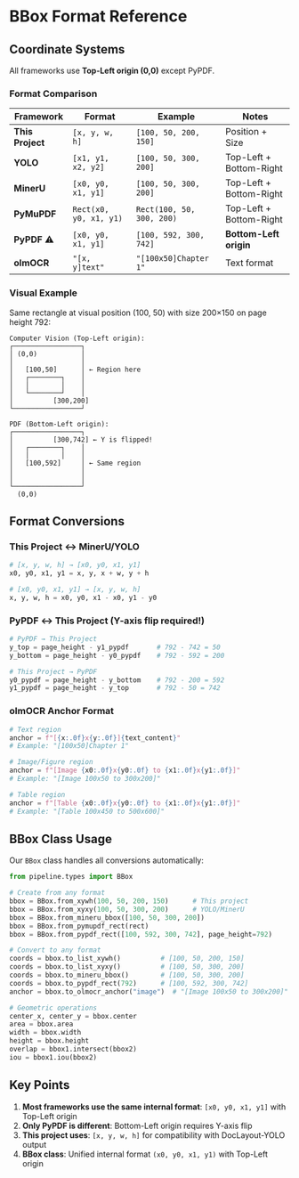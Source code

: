# BBox Format Reference

## Coordinate Systems

All frameworks use **Top-Left origin (0,0)** except PyPDF.

### Format Comparison

| Framework | Format | Example | Notes |
|-----------|--------|---------|-------|
| **This Project** | `[x, y, w, h]` | `[100, 50, 200, 150]` | Position + Size |
| **YOLO** | `[x1, y1, x2, y2]` | `[100, 50, 300, 200]` | Top-Left + Bottom-Right |
| **MinerU** | `[x0, y0, x1, y1]` | `[100, 50, 300, 200]` | Top-Left + Bottom-Right |
| **PyMuPDF** | `Rect(x0, y0, x1, y1)` | `Rect(100, 50, 300, 200)` | Top-Left + Bottom-Right |
| **PyPDF** ⚠️ | `[x0, y0, x1, y1]` | `[100, 592, 300, 742]` | **Bottom-Left origin** |
| **olmOCR** | `"[x, y]text"` | `"[100x50]Chapter 1"` | Text format |

### Visual Example

Same rectangle at visual position (100, 50) with size 200×150 on page height 792:

```
Computer Vision (Top-Left origin):
┌─────────────────┐
│ (0,0)           │
│                 │
│   [100,50]      │ ← Region here
│   ┌────────┐    │
│   │        │    │
│   └────────┘    │
│          [300,200]
└─────────────────┘

PDF (Bottom-Left origin):
┌─────────────────┐
│          [300,742] ← Y is flipped!
│   ┌────────┐    │
│   │        │    │
│   [100,592]     │ ← Same region
│                 │
│                 │
└─────────────────┘
  (0,0)
```

## Format Conversions

### This Project ↔ MinerU/YOLO

```python
# [x, y, w, h] → [x0, y0, x1, y1]
x0, y0, x1, y1 = x, y, x + w, y + h

# [x0, y0, x1, y1] → [x, y, w, h]
x, y, w, h = x0, y0, x1 - x0, y1 - y0
```

### PyPDF ↔ This Project (Y-axis flip required!)

```python
# PyPDF → This Project
y_top = page_height - y1_pypdf       # 792 - 742 = 50
y_bottom = page_height - y0_pypdf    # 792 - 592 = 200

# This Project → PyPDF
y0_pypdf = page_height - y_bottom    # 792 - 200 = 592
y1_pypdf = page_height - y_top       # 792 - 50 = 742
```

### olmOCR Anchor Format

```python
# Text region
anchor = f"[{x:.0f}x{y:.0f}]{text_content}"
# Example: "[100x50]Chapter 1"

# Image/Figure region
anchor = f"[Image {x0:.0f}x{y0:.0f} to {x1:.0f}x{y1:.0f}]"
# Example: "[Image 100x50 to 300x200]"

# Table region
anchor = f"[Table {x0:.0f}x{y0:.0f} to {x1:.0f}x{y1:.0f}]"
# Example: "[Table 100x450 to 500x600]"
```

## BBox Class Usage

Our `BBox` class handles all conversions automatically:

```python
from pipeline.types import BBox

# Create from any format
bbox = BBox.from_xywh(100, 50, 200, 150)      # This project
bbox = BBox.from_xyxy(100, 50, 300, 200)      # YOLO/MinerU
bbox = BBox.from_mineru_bbox([100, 50, 300, 200])
bbox = BBox.from_pymupdf_rect(rect)
bbox = BBox.from_pypdf_rect([100, 592, 300, 742], page_height=792)

# Convert to any format
coords = bbox.to_list_xywh()          # [100, 50, 200, 150]
coords = bbox.to_list_xyxy()          # [100, 50, 300, 200]
coords = bbox.to_mineru_bbox()        # [100, 50, 300, 200]
coords = bbox.to_pypdf_rect(792)      # [100, 592, 300, 742]
anchor = bbox.to_olmocr_anchor("image")  # "[Image 100x50 to 300x200]"

# Geometric operations
center_x, center_y = bbox.center
area = bbox.area
width = bbox.width
height = bbox.height
overlap = bbox1.intersect(bbox2)
iou = bbox1.iou(bbox2)
```

## Key Points

1. **Most frameworks use the same internal format**: `[x0, y0, x1, y1]` with Top-Left origin
2. **Only PyPDF is different**: Bottom-Left origin requires Y-axis flip
3. **This project uses**: `[x, y, w, h]` for compatibility with DocLayout-YOLO output
4. **BBox class**: Unified internal format `(x0, y0, x1, y1)` with Top-Left origin


